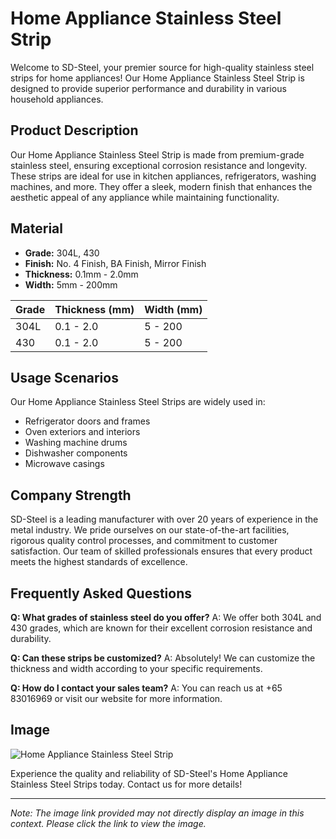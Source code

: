# Home Appliance Stainless Steel Strip

Welcome to SD-Steel, your premier source for high-quality stainless steel strips for home appliances! Our Home Appliance Stainless Steel Strip is designed to provide superior performance and durability in various household appliances.

## Product Description
Our Home Appliance Stainless Steel Strip is made from premium-grade stainless steel, ensuring exceptional corrosion resistance and longevity. These strips are ideal for use in kitchen appliances, refrigerators, washing machines, and more. They offer a sleek, modern finish that enhances the aesthetic appeal of any appliance while maintaining functionality.

## Material
- **Grade:** 304L, 430
- **Finish:** No. 4 Finish, BA Finish, Mirror Finish
- **Thickness:** 0.1mm - 2.0mm
- **Width:** 5mm - 200mm

| Grade   | Thickness (mm) | Width (mm) |
|---------|----------------|------------|
| 304L    | 0.1 - 2.0      | 5 - 200    |
| 430     | 0.1 - 2.0      | 5 - 200    |

## Usage Scenarios
Our Home Appliance Stainless Steel Strips are widely used in:
- Refrigerator doors and frames
- Oven exteriors and interiors
- Washing machine drums
- Dishwasher components
- Microwave casings

## Company Strength
SD-Steel is a leading manufacturer with over 20 years of experience in the metal industry. We pride ourselves on our state-of-the-art facilities, rigorous quality control processes, and commitment to customer satisfaction. Our team of skilled professionals ensures that every product meets the highest standards of excellence.

## Frequently Asked Questions

**Q: What grades of stainless steel do you offer?**
A: We offer both 304L and 430 grades, which are known for their excellent corrosion resistance and durability.

**Q: Can these strips be customized?**
A: Absolutely! We can customize the thickness and width according to your specific requirements.

**Q: How do I contact your sales team?**
A: You can reach us at +65 83016969 or visit our website for more information.

## Image
![Home Appliance Stainless Steel Strip](https://github.com/user-attachments/assets/2567258e-e124-4816-932d-1809bd27ef0b)

Experience the quality and reliability of SD-Steel's Home Appliance Stainless Steel Strips today. Contact us for more details!

---

*Note: The image link provided may not directly display an image in this context. Please click the link to view the image.*